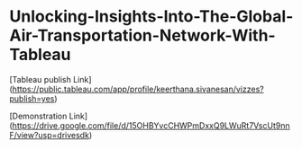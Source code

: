 # Unlocking-Insights-Into-The-Global-Air-Transportation-Network-With-Tableau
[Tableau publish Link] (https://public.tableau.com/app/profile/keerthana.sivanesan/vizzes?publish=yes)

[Demonstration Link]
(https://drive.google.com/file/d/15OHBYvcCHWPmDxxQ9LWuRt7VscUt9nnF/view?usp=drivesdk)
